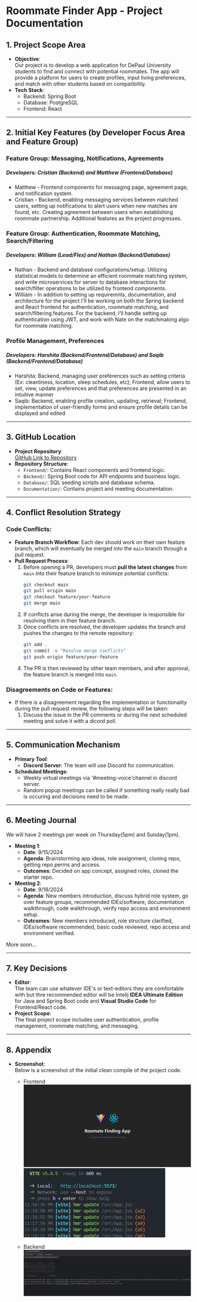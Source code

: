 # **Roommate Finder App - Project Documentation**

## **1. Project Scope Area**

- **Objective**:  
  Our project is to develop a web application for DePaul University students to find and connect with potential roommates. The app will provide a platform for users to create profiles, input living preferences, and match with other students based on compatibility.
- **Tech Stack**:
  - Backend: Spring Boot
  - Database: PostgreSQL
  - Frontend: React

---

## **2. Initial Key Features (by Developer Focus Area and Feature Group)**

### **Feature Group: Messaging, Notifications, Agreements**

##### Developers: Cristian (Backend) and Matthew (Frontend/Database)

- Matthew - Frontend components for messaging page, agreement page, and notification system.
- Cristian - Backend, enabling messaging services between matched users, setting up notifications to alert users when new matches are found, etc. Creating agreement between users when establishing roommate partnership. Additional features as the project progresses.

### **Feature Group: Authentication, Roommate Matching, Search/Filtering**

##### Developers: William (Lead/Flex) and Nathan (Backend/Database)

- Nathan - Backend and database configurations/setup. Utilizing statistical models to determine an efficient roommate matching system, and write microservices for server to database interactions for search/filter operations to be utilized by frontend components.
- William - In addition to setting up requiremnts, documentation, and architecture for the project I'll be working on both the Spring backend and React frontend for authentication, roommate matching, and search/filtering features. For the backend, I’ll handle setting up authentication using JWT, and work with Nate on the matchmaking algo for roommate matching.

### **Profile Management, Preferences**

##### Developers: Harshita (Backend/Frontend/Database) and Saqib (Backend/Frontend/Database)

- Harshita: Backend, managing user preferences such as setting criteria (Ex: cleanliness, location, sleep schedules, etc); Frontend, 
allow users to set, view, update preferences and that preferences are presented in an intuitive manner
- Saqib: Backend, enabling profile creation, updating, retrieval; Frontend, implementation of user-friendly forms and ensure profile details can be 
displayed and edited

---

## **3. GitHub Location**

- **Project Repository**:  
  [GitHub Link to Repository](https://github.com/ileka2468/se452-group-project)
- **Repository Structure**:
  - `Frontend/`: Contains React components and frontend logic.
  - `Backend/`: Spring Boot code for API endpoints and business logic.
  - `Database/`: SQL seeding scripts and database schema.
  - `Documentation/`: Contains project and meeting documentation.

---

## **4. Conflict Resolution Strategy**

### **Code Conflicts**:

- **Feature Branch Workflow**: Each dev should work on their own feature branch, which will eventually be merged into the `main` branch through a pull request.
- **Pull Request Process**:
  1. Before opening a PR, developers must **pull the latest changes** from `main` into their feature branch to minimize potential conflicts:
     ```bash
     git checkout main
     git pull origin main
     git checkout feature/your-feature
     git merge main
     ```
  2. If conflicts arise during the merge, the developer is responsible for resolving them in their feature branch.
  3. Once conflicts are resolved, the developer updates the branch and pushes the changes to the remote repository:
     ```bash
     git add .
     git commit -m "Resolve merge conflicts"
     git push origin feature/your-feature
     ```
  4. The PR is then reviewed by other team members, and after approval, the feature branch is merged into `main`.

### **Disagreements on Code or Features**:

- If there is a disagreement regarding the implementation or functionality during the pull request review, the following steps will be taken:
  1. Discuss the issue in the PR comments or during the next scheduled meeting and solve it with a dicord poll.

---

## **5. Communication Mechanism**

- **Primary Tool**:
  - **Discord Server**: The team will use Discord for communication.
- **Scheduled Meetings**:
  - Weekly virtual meetings via '#meeting-voice'channel in discord server.
  - Random popup meetings can be called if something really really bad is occuring and decisions need to be made.

---

## **6. Meeting Journal**

We will have 2 meetings per week on Thursday(5pm) and Sunday(1pm).

- **Meeting 1**:
  - **Date**: 9/15/2024
  - **Agenda**: Brainstorming app ideas, role assignment, cloning repo, getting repo perms and access.
  - **Outcomes**: Decided on app concept, assigned roles, cloned the starter repo.
- **Meeting 2**:
  - **Date**: 9/19/2024
  - **Agenda**: New members introduction, discuss hybrid role system, go over feature groups, recommended IDEs/software, documentation walkthrough, code walkthrough, verify repo access and environment setup.
  - **Outcomes**: New members introduced, role structure clarified, IDEs/software recommended, basic code reviewed, repo access and environment verified.

More soon...

---

## **7. Key Decisions**

- **Editor**:  
  The team can use whatever IDE's or text-editors they are comfortable with but thre recommended editor will be Intelij **IDEA Ultimate Edition** for Java and Spring Boot code and **Visual Studio Code** for Frontend/React code.
- **Project Scope**:  
  The final project scope includes user authentication, profile management, roommate matching, and messaging.

---

## **8. Appendix**

- **Screenshot**:  
   Below is a screenshot of the initial clean compile of the project code.

  - Frontend
    ![Clean Compile Screenshot](https://github.com/ileka2468/website/blob/main/fcpi.png?raw=true)
    ![Clean Compile Screenshot](https://github.com/ileka2468/website/blob/main/front.png?raw=true)

  - Backend
    ![Clean Compile Screenshot](https://github.com/ileka2468/website/blob/main/back.png?raw=true)
